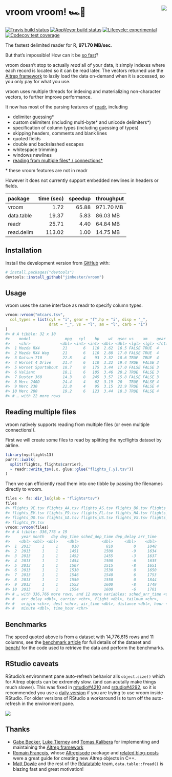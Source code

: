 
<!-- README.md is generated from README.Rmd. Please edit that file -->

# vroom vroom\! 🏎💨 <a href="http://jimhester.github.io/vroom"><img src="https://i.gifer.com/2TjY.gif" align="right" /></a>

<!-- badges: start -->

[![Travis build
status](https://travis-ci.org/jimhester/vroom.svg?branch=master)](https://travis-ci.org/jimhester/vroom)
[![AppVeyor build
status](https://ci.appveyor.com/api/projects/status/github/jimhester/vroom?branch=master&svg=true)](https://ci.appveyor.com/project/jimhester/vroom)
[![Lifecycle:
experimental](https://img.shields.io/badge/lifecycle-experimental-orange.svg)](https://www.tidyverse.org/lifecycle/#experimental)
[![Codecov test
coverage](https://codecov.io/gh/jimhester/vroom/branch/master/graph/badge.svg)](https://codecov.io/gh/jimhester/vroom?branch=master)
<!-- badges: end -->

The fastest delimited reader for R, **971.70 MB/sec**.

But that’s impossible\! How can it be [so
fast](https://jimhester.github.io/vroom/articles/benchmarks/benchmarks.html)?

vroom doesn’t stop to actually *read* all of your data, it simply
indexes where each record is located so it can be read later. The
vectors returned use the [Altrep
framework](https://svn.r-project.org/R/branches/ALTREP/ALTREP.html) to
lazily load the data on-demand when it is accessed, so you only pay for
what you use.

vroom uses multiple threads for indexing and materializing non-character
vectors, to further improve performance.

It now has most of the parsing features of
[readr](https://readr.tidyverse.org), including

  - delimiter guessing\*
  - custom delimiters (including multi-byte\* and unicode delimiters\*)
  - specification of column types (including guessing of types)
  - skipping headers, comments and blank lines
  - quoted fields
  - double and backslashed escapes
  - whitespace trimming
  - windows newlines
  - [reading from multiple files\* /
    connections\*](#reading-multiple-files)

\* these vroom features are not in readr

However it does not currently support embedded newlines in headers or
fields.

| package    | time (sec) | speedup | throughput |
| :--------- | ---------: | ------: | :--------- |
| vroom      |       1.72 |   65.88 | 971.70 MB  |
| data.table |      19.37 |    5.83 | 86.03 MB   |
| readr      |      25.71 |    4.40 | 64.84 MB   |
| read.delim |     113.02 |    1.00 | 14.75 MB   |

## Installation

Install the development version from [GitHub](https://github.com/) with:

``` r
# install.packages("devtools")
devtools::install_github("jimhester/vroom")
```

## Usage

vroom uses the same interface as readr to specify column types.

``` r
vroom::vroom("mtcars.tsv",
  col_types = list(cyl = "i", gear = "f",hp = "i", disp = "_",
                   drat = "_", vs = "l", am = "l", carb = "i")
)
#> # A tibble: 32 x 10
#>    model               mpg   cyl    hp    wt  qsec vs    am    gear   carb
#>    <chr>             <dbl> <int> <int> <dbl> <dbl> <lgl> <lgl> <fct> <int>
#>  1 Mazda RX4          21       6   110  2.62  16.5 FALSE TRUE  4         4
#>  2 Mazda RX4 Wag      21       6   110  2.88  17.0 FALSE TRUE  4         4
#>  3 Datsun 710         22.8     4    93  2.32  18.6 TRUE  TRUE  4         1
#>  4 Hornet 4 Drive     21.4     6   110  3.22  19.4 TRUE  FALSE 3         1
#>  5 Hornet Sportabout  18.7     8   175  3.44  17.0 FALSE FALSE 3         2
#>  6 Valiant            18.1     6   105  3.46  20.2 TRUE  FALSE 3         1
#>  7 Duster 360         14.3     8   245  3.57  15.8 FALSE FALSE 3         4
#>  8 Merc 240D          24.4     4    62  3.19  20   TRUE  FALSE 4         2
#>  9 Merc 230           22.8     4    95  3.15  22.9 TRUE  FALSE 4         2
#> 10 Merc 280           19.2     6   123  3.44  18.3 TRUE  FALSE 4         4
#> # … with 22 more rows
```

## Reading multiple files

vroom natively supports reading from multiple files (or even multiple
connections\!).

First we will create some files to read by splitting the nycflights
dataset by airline.

``` r
library(nycflights13)
purrr::iwalk(
  split(flights, flights$carrier),
  ~ readr::write_tsv(.x, glue::glue("flights_{.y}.tsv"))
)
```

Then we can efficiently read them into one tibble by passing the
filenames directly to vroom.

``` r
files <- fs::dir_ls(glob = "flights*tsv")
files
#> flights_9E.tsv flights_AA.tsv flights_AS.tsv flights_B6.tsv flights_DL.tsv 
#> flights_EV.tsv flights_F9.tsv flights_FL.tsv flights_HA.tsv flights_MQ.tsv 
#> flights_OO.tsv flights_UA.tsv flights_US.tsv flights_VX.tsv flights_WN.tsv 
#> flights_YV.tsv
vroom::vroom(files)
#> # A tibble: 336,776 x 19
#>     year month   day dep_time sched_dep_time dep_delay arr_time
#>    <dbl> <dbl> <dbl>    <dbl>          <dbl>     <dbl>    <dbl>
#>  1  2013     1     1      810            810         0     1048
#>  2  2013     1     1     1451           1500        -9     1634
#>  3  2013     1     1     1452           1455        -3     1637
#>  4  2013     1     1     1454           1500        -6     1635
#>  5  2013     1     1     1507           1515        -8     1651
#>  6  2013     1     1     1530           1530         0     1650
#>  7  2013     1     1     1546           1540         6     1753
#>  8  2013     1     1     1550           1550         0     1844
#>  9  2013     1     1     1552           1600        -8     1749
#> 10  2013     1     1     1554           1600        -6     1701
#> # … with 336,766 more rows, and 12 more variables: sched_arr_time <dbl>,
#> #   arr_delay <dbl>, carrier <chr>, flight <dbl>, tailnum <chr>,
#> #   origin <chr>, dest <chr>, air_time <dbl>, distance <dbl>, hour <dbl>,
#> #   minute <dbl>, time_hour <chr>
```

## Benchmarks

The speed quoted above is from a dataset with 14,776,615 rows and 11
columns, see the [benchmark
article](https://jimhester.github.io/vroom/articles/benchmarks/benchmarks.html)
for full details of the dataset and
[bench/](https://github.com/jimhester/vroom/tree/master/bench) for the
code used to retrieve the data and perform the benchmarks.

## RStudio caveats

RStudio’s environment pane auto-refresh behavior alls `object.size()`
which for Altrep objects can be extremely slow. (and can acutally make
things much slower). This was fixed in
[rstudio\#4210](https://github.com/rstudio/rstudio/pull/4210) and
[rstudio\#4292](https://github.com/rstudio/rstudio/pull/4292), so it is
recommended you use a [daily version](https://dailies.rstudio.com/) if
you are trying to use vroom inside RStudio. For older versions of
RStudio a workaround is to turn off the auto-refresh in the environment
pane.

![](https://user-images.githubusercontent.com/470418/51357022-95a1f280-1a82-11e9-8035-3687c8fd5dd8.png)

## Thanks

  - [Gabe Becker](https://twitter.com/groundwalkergmb), [Luke
    Tierney](https://stat.uiowa.edu/~luke/) and [Tomas
    Kalibera](https://github.com/kalibera) for implementing and
    maintaining the [Altrep
    framework](https://svn.r-project.org/R/branches/ALTREP/ALTREP.html)
  - [Romain François](https://twitter.com/romain_francois), whose
    [Altrepisode](https://purrple.cat/blog/2018/10/14/altrep-and-cpp/)
    package and [related
    blog-posts](https://purrple.cat/blog/2018/10/14/altrep-and-cpp/)
    were a great guide for creating new Altrep objects in C++.
  - [Matt Dowle](https://twitter.com/mattdowle) and the rest of the
    [Rdatatable](https://github.com/Rdatatable) team,
    `data.table::fread()` is blazing fast and great motivation\!

